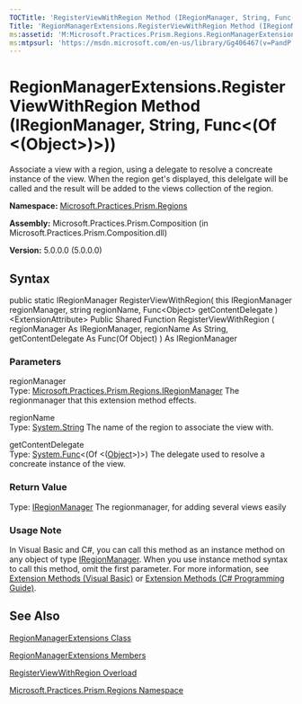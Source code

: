 ```yaml
---
TOCTitle: 'RegisterViewWithRegion Method (IRegionManager, String, Func(Object))'
Title: 'RegionManagerExtensions.RegisterViewWithRegion Method (IRegionManager, String, Func(Object)) (Microsoft.Practices.Prism.Regions)'
ms:assetid: 'M:Microsoft.Practices.Prism.Regions.RegionManagerExtensions.RegisterViewWithRegion(Microsoft.Practices.Prism.Regions.IRegionManager,System.String,System.Func{System.Object})'
ms:mtpsurl: 'https://msdn.microsoft.com/en-us/library/Gg406467(v=PandP.50)'
---
```



# RegionManagerExtensions.RegisterViewWithRegion Method (IRegionManager, String, Func&lt;(Of &lt;(Object&gt;)&gt;))

Associate a view with a region, using a delegate to resolve a concreate instance of the view. When the region get's displayed, this delelgate will be called and the result will be added to the views collection of the region.

**Namespace:** [Microsoft.Practices.Prism.Regions](https://msdn.microsoft.com/library/microsoft.practices.prism.regions)
**Assembly:** Microsoft.Practices.Prism.Composition (in Microsoft.Practices.Prism.Composition.dll)

**Version:** 5.0.0.0 (5.0.0.0)

## Syntax

public static IRegionManager RegisterViewWithRegion( this IRegionManager regionManager, string regionName, Func&lt;Object&gt; getContentDelegate )&lt;ExtensionAttribute&gt; Public Shared Function RegisterViewWithRegion ( regionManager As IRegionManager, regionName As String, getContentDelegate As Func(Of Object) ) As IRegionManager

### Parameters

regionManager  
Type: [Microsoft.Practices.Prism.Regions.IRegionManager](https://msdn.microsoft.com/library/microsoft.practices.prism.regions.iregionmanager)
The regionmanager that this extension method effects.

regionName  
Type: [System.String](http://msdn.microsoft.com/en-us/library/s1wwdcbf)
The name of the region to associate the view with.

getContentDelegate  
Type: [System.Func](http://msdn.microsoft.com/en-us/library/bb534960)&lt;(Of &lt;([Object](http://msdn.microsoft.com/en-us/library/e5kfa45b)&gt;)&gt;)
The delegate used to resolve a concreate instance of the view.

### Return Value

Type: [IRegionManager](https://msdn.microsoft.com/library/microsoft.practices.prism.regions.iregionmanager)
The regionmanager, for adding several views easily
### Usage Note

In Visual Basic and C\#, you can call this method as an instance method on any object of type [IRegionManager](https://msdn.microsoft.com/library/microsoft.practices.prism.regions.iregionmanager). When you use instance method syntax to call this method, omit the first parameter. For more information, see [Extension Methods (Visual Basic)](http://msdn.microsoft.com/en-us/library/bb384936.aspx) or [Extension Methods (C\# Programming Guide)](http://msdn.microsoft.com/en-us/library/bb383977.aspx).

## See Also

[RegionManagerExtensions Class](https://msdn.microsoft.com/library/microsoft.practices.prism.regions.regionmanagerextensions)

[RegionManagerExtensions Members](https://msdn.microsoft.com/allmembers.t:microsoft.practices.prism.regions.regionmanagerextensions)

[RegisterViewWithRegion Overload](https://msdn.microsoft.com/overload:microsoft.practices.prism.regions.regionmanagerextensions.registerviewwithregion)

[Microsoft.Practices.Prism.Regions Namespace](https://msdn.microsoft.com/library/microsoft.practices.prism.regions)
